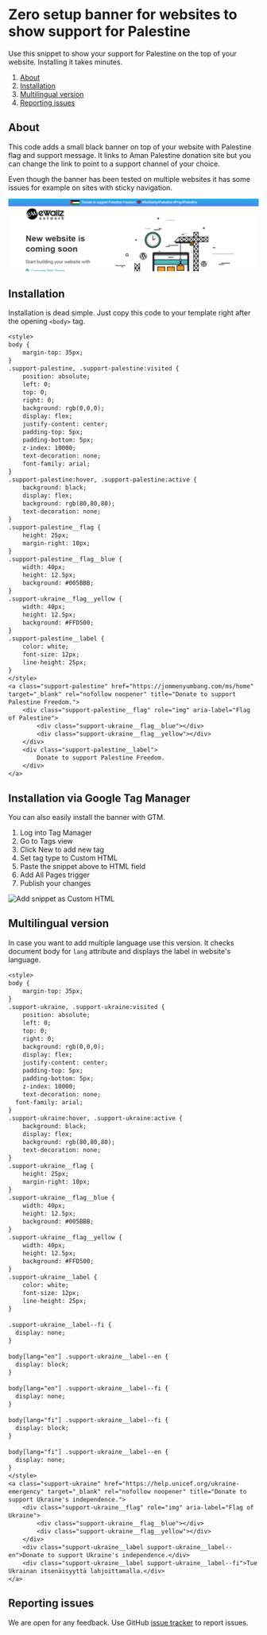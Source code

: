# Zero setup banner for websites to show support for Palestine

Use this snippet to show your support for Palestine on the top of your website. Installing it takes minutes.

1. [About](#about)
1. [Installation](#installation)
1. [Multilingual version](#multilingual-version)
1. [Reporting issues](#reporting-issues)

## About

This code adds a small black banner on top of your website with Palestine flag and support message. It links to Aman Palestine donation site but you can change the link to point to a support channel of your choice.

Even though the banner has been tested on multiple websites it has some issues for example on sites with sticky navigation.

![Example of the banner](support-banner-screenshot.png "Example of the banner")

## Installation

Installation is dead simple. Just copy this code to your template right after the opening `<body>` tag.

```
<style>
body {
	margin-top: 35px;
}
.support-palestine, .support-palestine:visited {
	position: absolute;
	left: 0;
	top: 0;
	right: 0;
	background: rgb(0,0,0);
	display: flex;
	justify-content: center;
	padding-top: 5px;
	padding-bottom: 5px;
	z-index: 10000;
	text-decoration: none;
	font-family: arial;
}
.support-palestine:hover, .support-palestine:active {
	background: black;
	display: flex;
	background: rgb(80,80,80);
	text-decoration: none;
}
.support-palestine__flag {
	height: 25px;
	margin-right: 10px;
}
.support-palestine__flag__blue {
	width: 40px;
	height: 12.5px;
	background: #005BBB;
}
.support-ukraine__flag__yellow {
	width: 40px;
	height: 12.5px;
	background: #FFD500;
}
.support-palestine__label {
	color: white;
	font-size: 12px;
	line-height: 25px;
}
</style>
<a class="support-palestine" href="https://jommenyumbang.com/ms/home" target="_blank" rel="nofollow noopener" title="Donate to support Palestine Freedom.">
	<div class="support-palestine__flag" role="img" aria-label="Flag of Palestine">
		<div class="support-ukraine__flag__blue"></div>
		<div class="support-ukraine__flag__yellow"></div>
	</div>
	<div class="support-palestine__label">
		Donate to support Palestine Freedom.
	</div>
</a>
```

## Installation via Google Tag Manager

You can also easily install the banner with GTM.

1. Log into Tag Manager
1. Go to Tags view
1. Click New to add new tag
1. Set tag type to Custom HTML
1. Paste the snippet above to HTML field
1. Add All Pages trigger
1. Publish your changes

![Add snippet as Custom HTML](tag-manager.png "Add snippet as Custom HTML")

## Multilingual version

In case you want to add multiple language use this version. It checks document body for `lang` attribute and displays the label in website's language.

```
<style>
body {
	margin-top: 35px;
}
.support-ukraine, .support-ukraine:visited {
	position: absolute;
	left: 0;
	top: 0;
	right: 0;
	background: rgb(0,0,0);
	display: flex;
	justify-content: center;
	padding-top: 5px;
	padding-bottom: 5px;
	z-index: 10000;
	text-decoration: none;
  font-family: arial;
}
.support-ukraine:hover, .support-ukraine:active {
	background: black;
	display: flex;
	background: rgb(80,80,80);
	text-decoration: none;
}
.support-ukraine__flag {
	height: 25px;
	margin-right: 10px;
}
.support-ukraine__flag__blue {
	width: 40px;
	height: 12.5px;
	background: #005BBB;
}
.support-ukraine__flag__yellow {
	width: 40px;
	height: 12.5px;
	background: #FFD500;
}
.support-ukraine__label {
	color: white;
	font-size: 12px;
	line-height: 25px;
}

.support-ukraine__label--fi {
  display: none;
}

body[lang="en"] .support-ukraine__label--en {
  display: block;
}

body[lang="en"] .support-ukraine__label--fi {
  display: none;
}

body[lang="fi"] .support-ukraine__label--fi {
  display: block;
}

body[lang="fi"] .support-ukraine__label--en {
  display: none;
}
</style>
<a class="support-ukraine" href="https://help.unicef.org/ukraine-emergency" target="_blank" rel="nofollow noopener" title="Donate to support Ukraine's independence.">
	<div class="support-ukraine__flag" role="img" aria-label="Flag of Ukraine">
		<div class="support-ukraine__flag__blue"></div>
		<div class="support-ukraine__flag__yellow"></div>
	</div>
	<div class="support-ukraine__label support-ukraine__label--en">Donate to support Ukraine's independence.</div>
	<div class="support-ukraine__label support-ukraine__label--fi">Tue Ukrainan itsenäisyyttä lahjoittamalla.</div>
</a>
```

## Reporting issues

We are open for any feedback. Use GitHub [issue tracker](https://github.com/ewallz/stand-for-palestine/issues) to report issues.
